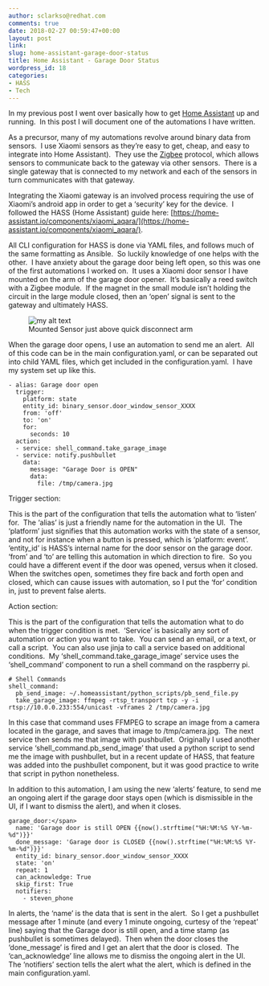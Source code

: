 ```yaml
---
author: sclarkso@redhat.com
comments: true
date: 2018-02-27 00:59:47+00:00
layout: post
link:
slug: home-assistant-garage-door-status
title: Home Assistant - Garage Door Status
wordpress_id: 18
categories:
- HASS
- Tech
---
```


In my previous post I went over basically how to get [Home Assistant](https://hass.io) up and running.  In this post I will document one of the automations I have written.




As a precursor, many of my automations revolve around binary data from sensors.  I use Xiaomi sensors as they’re easy to get, cheap, and easy to integrate into Home Assistant).  They use the [Zigbee](https://en.wikipedia.org/wiki/Zigbee) protocol, which allows sensors to communicate back to the gateway via other sensors.  There is a single gateway that is connected to my network and each of the sensors in turn communicates with that gateway.




Integrating the Xiaomi gateway is an involved process requiring the use of Xiaomi’s android app in order to get a ‘security’ key for the device.  I followed the HASS (Home Assistant) guide here: [https://home-assistant.io/components/xiaomi_aqara/](https://home-assistant.io/components/xiaomi_aqara/).




All CLI configuration for HASS is done via YAML files, and follows much of the same formatting as Ansible.  So luckily knowledge of one helps with the other.  I have anxiety about the garage door being left open, so this was one of the first automations I worked on.  It uses a Xiaomi door sensor I have mounted on the arm of the garage door opener.  It’s basically a reed switch with a Zigbee module.  If the magnet in the small module isn’t holding the circuit in the large module closed, then an ‘open’ signal is sent to the gateway and ultimately HASS.

<figure>
  <img src="{{site.url}}/assets/images/gd.gif" alt="my alt text"/>
  <figcaption>Mounted Sensor just above quick disconnect arm</figcaption>
</figure>

When the garage door opens, I use an automation to send me an alert.  All of this code can be in the main configuration.yaml, or can be separated out into child YAML files, which get included in the configuration.yaml.  I have my system set up like this.





    - alias: Garage door open
      trigger:
        platform: state
        entity_id: binary_sensor.door_window_sensor_XXXX
        from: 'off'
        to: 'on'
        for:
          seconds: 10
      action:
      - service: shell_command.take_garage_image
      - service: notify.pushbullet
        data:
          message: "Garage Door is OPEN"
          data:
            file: /tmp/camera.jpg




Trigger section:




This is the part of the configuration that tells the automation what to ‘listen’ for.  The ‘alias’ is just a friendly name for the automation in the UI.  The ‘platform’ just signifies that this automation works with the state of a sensor, and not for instance when a button is pressed, which is ‘platform: event’.  ‘entity_id’ is HASS’s internal name for the door sensor on the garage door.  ‘from’ and ‘to’ are telling this automation in which direction to fire.  So you could have a different event if the door was opened, versus when it closed.  When the switches open, sometimes they fire back and forth open and closed, which can cause issues with automation, so I put the ‘for’ condition in, just to prevent false alerts.




Action section:




This is the part of the configuration that tells the automation what to do when the trigger condition is met.  ‘Service’ is basically any sort of automation or action you want to take.  You can send an email, or a text, or call a script.  You can also use jinja to call a service based on additional conditions.  My ‘shell_command.take_garage_image’ service uses the ‘shell_command’ component to run a shell command on the raspberry pi. 





    # Shell Commands
    shell_command:
      pb_send_image: ~/.homeassistant/python_scripts/pb_send_file.py
      take_garage_image: ffmpeg -rtsp_transport tcp -y -i rtsp://10.0.0.233:554/unicast -vframes 2 /tmp/camera.jpg




In this case that command uses FFMPEG to scrape an image from a camera located in the garage, and saves that image to /tmp/camera.jpg.  The next service then sends me that image with pushbullet.  Originally I used another service ‘shell_command.pb_send_image’ that used a python script to send me the image with pushbullet, but in a recent update of HASS, that feature was added into the pushbullet component, but it was good practice to write that script in python nonetheless.




In addition to this automation, I am using the new ‘alerts’ feature, to send me an ongoing alert if the garage door stays open (which is dismissible in the UI, if I want to dismiss the alert), and when it closes.





    garage_door:</span>
      name: 'Garage door is still OPEN {{now().strftime("%H:%M:%S %Y-%m-%d")}}'
      done_message: 'Garage door is CLOSED {{now().strftime("%H:%M:%S %Y-%m-%d")}}'
      entity_id: binary_sensor.door_window_sensor_XXXX
      state: 'on'
      repeat: 1
      can_acknowledge: True
      skip_first: True
      notifiers:
        - steven_phone




In alerts, the ‘name’ is the data that is sent in the alert.  So I get a pushbullet message after 1 minute (and every 1 minute ongoing, curtesy of the ‘repeat’ line) saying that the Garage door is still open, and a time stamp (as pushbullet is sometimes delayed).  Then when the door closes the ‘done_message’ is fired and I get an alert that the door is closed.  The ‘can_acknowledge’ line allows me to dismiss the ongoing alert in the UI.  The ‘notifiers’ section tells the alert what the alert, which is defined in the main configuration.yaml.
